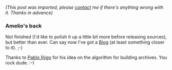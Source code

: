 *(This post was imported, please [contact](/#/contact) me if there's anything wrong with it. Thanks in advance)*

<div class="entry-body">
<h3>Amelio's back</h3>
<p>
	Not finished (I'd like to polish it up a little bit more before releasing sources), but better than ever. Can say now I've got a <a href="http://en.wikipedia.org/wiki/Blog">Blog</a> (at least something closer to it). ;-)
</p>
<p>
	Thanks to <a href="http://www.monohispano.es/index.php/Invocaci%C3%B3n_a_c%C3%B3digo_nativo._Problemas_de_portabilidad_b%C3%A1sica">Pablo &Iacute;&ntilde;igo</a> for his idea on the algorithm for building archives. You rock dude. :-)
</p>
</div>
